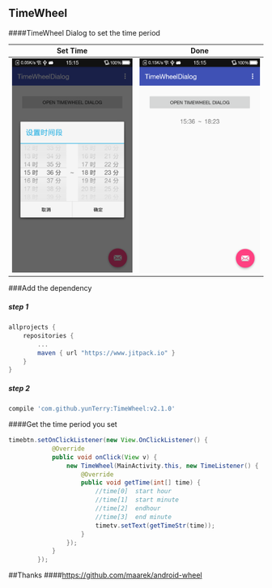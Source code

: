 ## TimeWheel
####TimeWheel Dialog to set the time period

| Set Time   | Done  |
|:----------:| :-----:|
|![](pic/1.png)|![](pic/2.png)|

###Add the dependency
##### step 1
```gradle
allprojects {
	repositories {
		...
		maven { url "https://www.jitpack.io" }
	}
}
```
##### step 2
```gradle
compile 'com.github.yunTerry:TimeWheel:v2.1.0'
```

####Get the time period you set
```java
timebtn.setOnClickListener(new View.OnClickListener() {
            @Override
            public void onClick(View v) {
                new TimeWheel(MainActivity.this, new TimeListener() {
                    @Override
                    public void getTime(int[] time) {
                        //time[0]  start hour
                        //time[1]  start minute
                        //time[2]  endhour
                        //time[3]  end minute
                        timetv.setText(getTimeStr(time));
                    }
                });
            }
        });
```
##Thanks
####https://github.com/maarek/android-wheel
